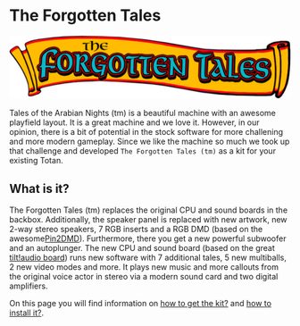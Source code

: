 # The Forgotten Tales

![The Forgotten Tales](images/logo.png)

Tales of the Arabian Nights (tm) is a beautiful machine with an awesome playfield layout. It is a great machine and we love it. However, in our opinion, there is a bit of potential in the stock software for more challening and more modern gameplay. Since we like the machine so much we took up that challenge and developed `The Forgotten Tales (tm)` as a kit for your existing Totan.

## What is it?

The Forgotten Tales (tm) replaces the original CPU and sound boards in the backbox. Additionally, the speaker panel is replaced with new artwork, new 2-way stereo speakers, 7 RGB inserts and a RGB DMD (based on the awesome[Pin2DMD](https://pin2dmd.com/)). Furthermore, there you get a new powerful subwoofer and an autoplunger. The new CPU and sound board (based on the great [tilt!audio board](https://tiltaudio.com/)) runs new software with 7 additional tales, 5 new multiballs, 2 new video modes and more. It plays new music and more callouts from the original voice actor in stereo via a modern sound card and two digital amplifiers.

On this page you will find information on [how to get the kit?](how_to_get_it.md) and [how to install it?](installation.md).